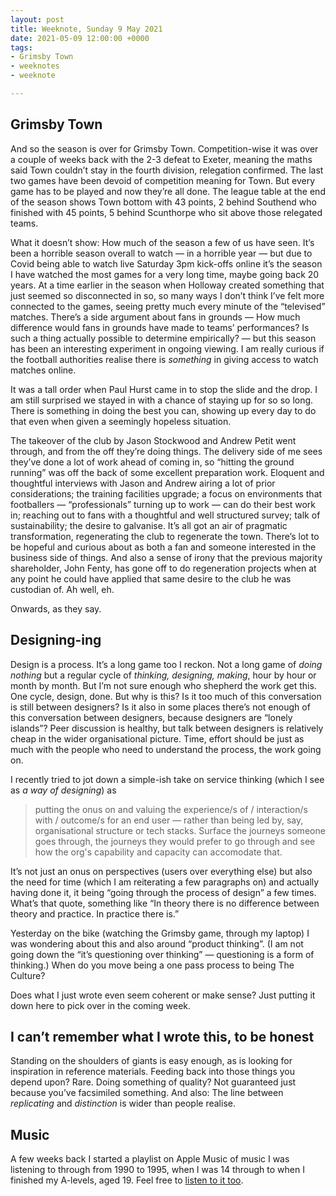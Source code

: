 ```yaml
---
layout: post
title: Weeknote, Sunday 9 May 2021
date: 2021-05-09 12:00:00 +0000
tags:
- Grimsby Town
- weeknotes
- weeknote

---
```

## Grimsby Town

And so the season is over for Grimsby Town. Competition-wise it was over a couple of weeks back with the 2-3 defeat to Exeter, meaning the maths said Town couldn’t stay in the fourth division, relegation confirmed. The last two games have been devoid of competition meaning for Town. But every game has to be played and now they’re all done. The league table at the end of the season shows Town bottom with 43 points, 2 behind Southend who finished with 45 points, 5 behind Scunthorpe who sit above those relegated teams.

What it doesn’t show: How much of the season a few of us have seen. It’s been a horrible season overall to watch — in a horrible year — but due to Covid being able to watch live Saturday 3pm kick-offs online it’s the season I have watched the most games for a very long time, maybe going back 20 years. At a time earlier in the season when Holloway created something that just seemed so disconnected in so, so many ways I don’t think I’ve felt more connected to the games, seeing pretty much every minute of the “televised” matches. There’s a side argument about fans in grounds — How much difference would fans in grounds have made to teams’ performances? Is such a thing actually possible to determine empirically? — but this season has been an interesting experiment in ongoing viewing. I am really curious if the football authorities realise there is _something_ in giving access to watch matches online.

It was a tall order when Paul Hurst came in to stop the slide and the drop. I am still surprised we stayed in with a chance of staying up for so so long. There is something in doing the best you can, showing up every day to do that even when given a seemingly hopeless situation.

The takeover of the club by Jason Stockwood and Andrew Petit went through, and from the off they’re doing things. The delivery side of me sees they’ve done a lot of work ahead of coming in, so “hitting the ground running” was off the back of some excellent preparation work. Eloquent and thoughtful interviews with Jason and Andrew airing a lot of prior considerations; the training facilities upgrade; a focus on environments that footballers — “professionals” turning up to work — can do their best work in; reaching out to fans with a thoughtful and well structured survey; talk of sustainability; the desire to galvanise. It’s all got an air of pragmatic transformation, regenerating the club to regenerate the town. There’s lot to be hopeful and curious about as both a fan and someone interested in the business side of things. And also a sense of irony that the previous majority shareholder, John Fenty, has gone off to do regeneration projects when at any point he could have applied that same desire to the club he was custodian of. Ah well, eh.

Onwards, as they say.

## Designing-ing

Design is a process. It’s a long game too I reckon. Not a long game of _doing nothing_ but a regular cycle of _thinking, designing, making_, hour by hour or month by month. But I’m not sure enough who shepherd the work get this. One cycle, design, done. But why is this? Is it too much of this conversation is still between designers? Is it also in some places there’s not enough of this conversation between designers, because designers are “lonely islands”? Peer discussion is healthy, but talk between designers is relatively cheap in the wider organisational picture. Time, effort should be just as much with the people who need to understand the process, the work going on.

I recently tried to jot down a simple-ish take on service thinking (which I see as _a way of designing_) as

>putting the onus on and valuing the experience/s of / interaction/s with / outcome/s for an end user — rather than being led by, say, organisational structure or tech stacks. Surface the journeys someone goes through, the journeys they would prefer to go through and see how the org's capability and capacity can accomodate that.

It’s not just an onus on perspectives (users over everything else) but also the need for time (which I am reiterating a few paragraphs on) and actually having done it, it being “going through the process of design” a few times. What’s that quote, something like “In theory there is no difference between theory and practice. In practice there is.”

Yesterday on the bike (watching the Grimsby game, through my laptop) I was wondering about this and also around “product thinking”. (I am not going down the “it’s questioning over thinking” — questioning is a form of thinking.) When do you move being a one pass process to being The Culture?

Does what I just wrote even seem coherent or make sense? Just putting it down here to pick over in the coming week.

## I can’t remember what I wrote this, to be honest

Standing on the shoulders of giants is easy enough, as is looking for inspiration in reference materials. Feeding back into those things you depend upon? Rare. Doing something of quality? Not guaranteed just because you’ve facsimiled something. And also: The line between _replicating_ and _distinction_ is wider than people realise.

## Music

A few weeks back I started a playlist on Apple Music of music I was listening to through from 1990 to 1995, when I was 14 through to when I finished my A-levels, aged 19. Feel free to [listen to it too](https://music.apple.com/gb/playlist/park-life/pl.u-b3b88V8FNoMdY).